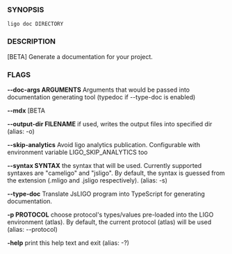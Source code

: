 
### SYNOPSIS
```
ligo doc DIRECTORY
```

### DESCRIPTION
[BETA] Generate a documentation for your project.

### FLAGS
**--doc-args ARGUMENTS**
Arguments that would be passed into documentation generating tool (typedoc if --type-doc is enabled)

**--mdx**
[BETA

**--output-dir FILENAME**
if used, writes the output files into specified dir (alias: -o)

**--skip-analytics**
Avoid ligo analytics publication. Configurable with environment variable LIGO_SKIP_ANALYTICS too

**--syntax SYNTAX**
the syntax that will be used. Currently supported syntaxes are "cameligo" and "jsligo". By default, the syntax is guessed from the extension (.mligo and .jsligo respectively). (alias: -s)

**--type-doc**
Translate JsLIGO program into TypeScript for generating documentation.

**-p PROTOCOL**
choose protocol's types/values pre-loaded into the LIGO environment (atlas). By default, the current protocol (atlas) will be used (alias: --protocol)

**-help**
print this help text and exit (alias: -?)


